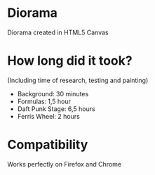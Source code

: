 # Diorama
 Diorama created in HTML5 Canvas

# How long did it took?
(Including time of research, testing and painting)
+ Background: 30 minutes
+ Formulas: 1,5 hour
+ Daft Punk Stage: 6,5 hours
+ Ferris Wheel: 2 hours

# Compatibility
Works perfectly on Firefox and Chrome

